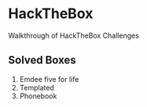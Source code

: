 # HackTheBox 

Walkthrough of HackTheBox Challenges

## Solved Boxes
1. Emdee five for life
1. Templated
1. Phonebook